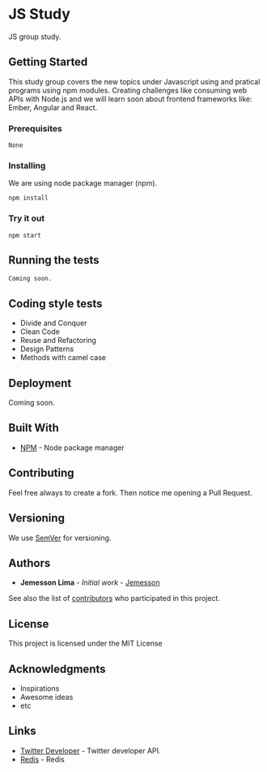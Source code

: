 # JS Study

JS group study.

## Getting Started

This study group covers the new topics under Javascript using and pratical programs using npm modules. Creating challenges like consuming web APIs with Node.js and we will learn soon about frontend frameworks like: Ember, Angular and React.

### Prerequisites

```
None
```

### Installing

We are using node package manager (npm).

```
npm install
```

### Try it out

```
npm start
```

## Running the tests

```
Coming soon.
```

## Coding style tests

* Divide and Conquer
* Clean Code
* Reuse and Refactoring
* Design Patterns
* Methods with camel case

## Deployment

Coming soon.

## Built With
* [NPM](https://www.npmjs.com/) - Node package manager

## Contributing

Feel free always to create a fork. Then notice me opening a Pull Request.

## Versioning

We use [SemVer](http://semver.org/) for versioning.

## Authors

* **Jemesson Lima** - *Initial work* - [Jemesson](https://github.com/Jemesson)

See also the list of [contributors](https://github.com/Jemesson/js-study/graphs/contributors) who participated in this project.

## License

This project is licensed under the MIT License

## Acknowledgments
* Inspirations
* Awesome ideas
* etc

## Links
* [Twitter Developer](https://developer.twitter.com/) - Twitter developer API.
* [Redis](https://redis.io/) - Redis